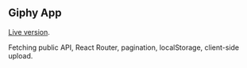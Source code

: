 ## Giphy App

[Live version](https://dragosdehelean.github.io/React-Giphy-App/).

Fetching public API, React Router, pagination, localStorage, client-side upload. 